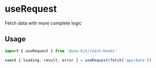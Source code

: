 # useRequest

Fetch data with more complete logic

## Usage

```ts
import { useRequest } from '@use-kit/react-hooks'

const { loading, result, error } = useRequest(fetch('api/data'))
```
